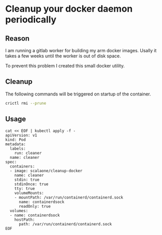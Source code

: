 # Cleanup your docker daemon periodically

## Reason

I am running a gitlab worker for building my arm docker images.
Usally it takes a few weeks until the worker is out of disk space.

To prevent this problem I created this small docker utility.

## Cleanup

The following commands will be triggered on startup of the container.

```sh
crictl rmi --prune
```

## Usage

```
cat << EOF | kubectl apply -f -
apiVersion: v1
kind: Pod
metadata:
  labels:
    run: cleaner
  name: cleaner
spec:
  containers:
  - image: scalaone/cleanup-docker
    name: cleaner
    stdin: true
    stdinOnce: true
    tty: true
    volumeMounts:
    - mountPath: /var/run/containerd/containerd.sock
      name: containerdsock
      readOnly: true
  volumes:
  - name: containerdsock
    hostPath:
      path: /var/run/containerd/containerd.sock
EOF
```
